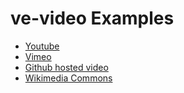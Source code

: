 # ve-video Examples

- [Youtube](youtybe)
- [Vimeo](vimeo)
- [Github hosted video](github-hosted)
- [Wikimedia Commons](wikimedia)